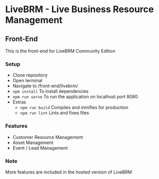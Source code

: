# LiveBRM - Live Business Resource Management
## Front-End
This is the front-end for LiveBRM Community Edition

### Setup
- Clone repository
- Open terminal
- Navigate to /front-end/livebrm/
- ``` npm install ``` To install dependencies
- ``` npm run serve ``` To run the application on localhost port 8080
- Extras
  - ``` npm run build ``` Compiles and minifies for production
  - ``` npm run lint ``` Lints and fixes files

### Features
 - Customer Resource Management
 - Asset Management
 - Event / Lead Management

### Note
More features are included in the hosted version of LiveBRM
